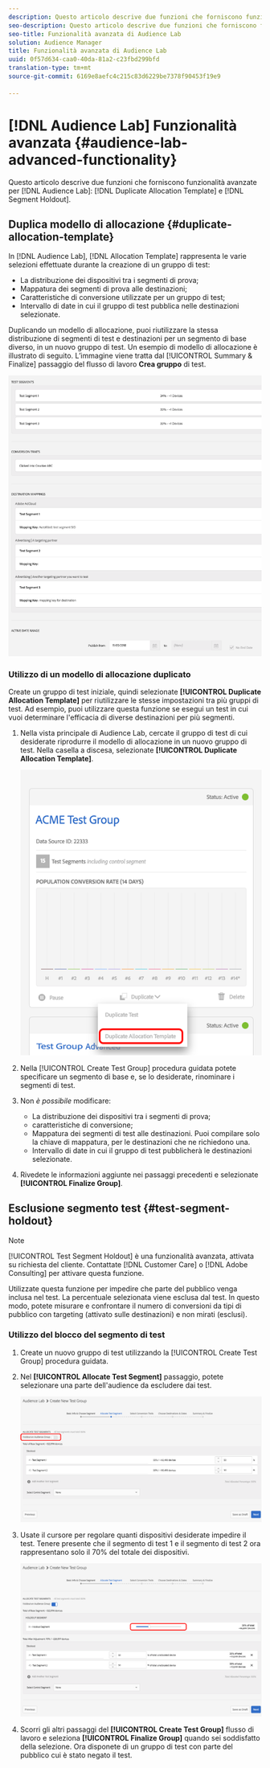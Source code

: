 ```yaml
---
description: Questo articolo descrive due funzioni che forniscono funzionalità avanzate per i modelli di allocazione duplicati e il blocco dei segmenti di Audience Lab.
seo-description: Questo articolo descrive due funzioni che forniscono funzionalità avanzate per i modelli di allocazione duplicati e il blocco dei segmenti di Audience Lab.
seo-title: Funzionalità avanzata di Audience Lab
solution: Audience Manager
title: Funzionalità avanzata di Audience Lab
uuid: 0f57d634-caa0-40da-81a2-c23fbd299bfd
translation-type: tm+mt
source-git-commit: 6169e8aefc4c215c83d6229be7378f90453f19e9

---
```



# [!DNL Audience Lab] Funzionalità avanzata {#audience-lab-advanced-functionality}

Questo articolo descrive due funzioni che forniscono funzionalità avanzate per [!DNL Audience Lab]: [!DNL Duplicate Allocation Template] e [!DNL Segment Holdout].

## Duplica modello di allocazione {#duplicate-allocation-template}

<!-- 
<p>The <b>Allocation Template</b> represents how you split a test group into test segments and the way the test segments are mapped to destinations. </p>
 -->

In [!DNL Audience Lab], [!DNL Allocation Template] rappresenta le varie selezioni effettuate durante la creazione di un gruppo di test:

* La distribuzione dei dispositivi tra i segmenti di prova;
* Mappatura dei segmenti di prova alle destinazioni;
* Caratteristiche di conversione utilizzate per un gruppo di test;
* Intervallo di date in cui il gruppo di test pubblica nelle destinazioni selezionate.

Duplicando un modello di allocazione, puoi riutilizzare la stessa distribuzione di segmenti di test e destinazioni per un segmento di base diverso, in un nuovo gruppo di test. Un esempio di modello di allocazione è illustrato di seguito. L’immagine viene tratta dal [!UICONTROL Summary & Finalize] passaggio del flusso di lavoro **Crea gruppo** di test.

![](assets/allocation_template_3.png)

<!--
With the option to duplicate allocation templates, you can increase your productivity when running multivariate tests as part of multivariate campaigns.
-->

### Utilizzo di un modello di allocazione duplicato

Create un gruppo di test iniziale, quindi selezionate **[!UICONTROL Duplicate Allocation Template]** per riutilizzare le stesse impostazioni tra più gruppi di test. Ad esempio, puoi utilizzare questa funzione se esegui un test in cui vuoi determinare l'efficacia di diverse destinazioni per più segmenti.

1. Nella vista principale di Audience Lab, cercate il gruppo di test di cui desiderate riprodurre il modello di allocazione in un nuovo gruppo di test. Nella casella a discesa, selezionate **[!UICONTROL Duplicate Allocation Template]**.

   ![](assets/duplicate-allocation-template.png)

2. Nella [!UICONTROL Create Test Group] procedura guidata potete specificare un segmento di base e, se lo desiderate, rinominare i segmenti di test.
3. Non *è possibile* modificare:

   * La distribuzione dei dispositivi tra i segmenti di prova;
   * caratteristiche di conversione;
   * Mappatura dei segmenti di test alle destinazioni. Puoi compilare solo la chiave di mappatura, per le destinazioni che ne richiedono una.
   * Intervallo di date in cui il gruppo di test pubblicherà le destinazioni selezionate.

4. Rivedete le informazioni aggiunte nei passaggi precedenti e selezionate **[!UICONTROL Finalize Group]**.

## Esclusione segmento test {#test-segment-holdout}

>[!NOTE]
>
>[!UICONTROL Test Segment Holdout] è una funzionalità avanzata, attivata su richiesta del cliente. Contattate [!DNL Customer Care] o [!DNL Adobe Consulting] per attivare questa funzione.

Utilizzate questa funzione per impedire che parte del pubblico venga inclusa nel test. La percentuale selezionata viene esclusa dal test. In questo modo, potete misurare e confrontare il numero di conversioni da tipi di pubblico con targeting (attivato sulle destinazioni) e non mirati (esclusi).

<!--
<p>Note that this option is different to the control segment because it subtracts the percentage ................. You can withhold an audience group and still use a control segment. </p>
-->

### Utilizzo del blocco del segmento di test

1. Create un nuovo gruppo di test utilizzando la [!UICONTROL Create Test Group] procedura guidata.
1. Nel **[!UICONTROL Allocate Test Segment]** passaggio, potete selezionare una parte dell'audience da escludere dai test.

   ![Voce di elenco](assets/test-segment-holdout.png)

1. Usate il cursore per regolare quanti dispositivi desiderate impedire il test. Tenere presente che il segmento di test 1 e il segmento di test 2 ora rappresentano solo il 70% del totale dei dispositivi.

   ![](assets/test-segment-holdout-selected.png)

1. Scorri gli altri passaggi del **[!UICONTROL Create Test Group]** flusso di lavoro e seleziona **[!UICONTROL Finalize Group]** quando sei soddisfatto della selezione. Ora disponete di un gruppo di test con parte del pubblico cui è stato negato il test.
